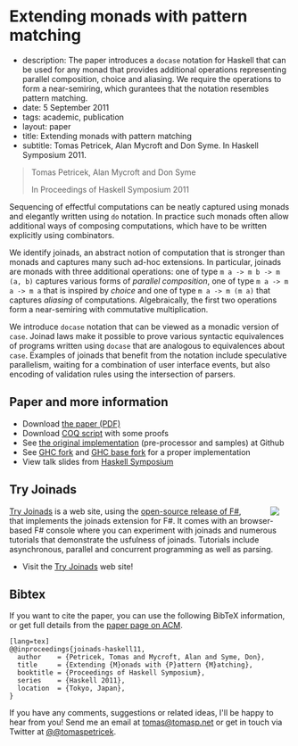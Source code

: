 # Extending monads with pattern matching

 - description:  The paper introduces a `docase` notation for Haskell that can be used for any monad that
    provides additional operations representing parallel composition, choice and aliasing. We require the
    operations to form a near-semiring, which gurantees that the notation resembles pattern matching.
 - date: 5 September 2011
 - tags: academic, publication
 - layout: paper
 - title: Extending monads with pattern matching
 - subtitle: Tomas Petricek, Alan Mycroft and Don Syme. In Haskell Symposium 2011.
 

> Tomas Petricek, Alan Mycroft and Don Syme
>
> In Proceedings of Haskell Symposium 2011
  
Sequencing of effectful computations can be neatly captured using monads and elegantly written using 
`do` notation. In practice such monads often allow additional ways of composing computations, 
which have to be written explicitly using combinators.

We identify joinads, an abstract notion of computation that is stronger than monads and captures
many such ad-hoc extensions. In particular, joinads are monads with three additional operations: 
one of type `m a -> m b -> m (a, b)` captures various forms of <em>parallel composition</em>, 
one of type `m a -> m a -> m a` that is inspired by <em>choice</em> and one of type `m a -> m (m a)` 
that captures <em>aliasing</em> of computations. Algebraically, the first two operations form a 
near-semiring with commutative multiplication.

We introduce `docase` notation that can be viewed as a monadic version of `case`. Joinad laws
make it possible to prove various syntactic equivalences of programs written using `docase` 
that are analogous to equivalences about `case`. Examples of joinads that benefit from the notation
include speculative parallelism, waiting for a combination of user interface events, but also 
encoding of validation rules using the intersection of parsers.

## Paper and more information

 - Download [the paper (PDF)](docase.pdf)
 - Download [COQ script](docase.v) with some proofs
 - See [the original implementation](http://github.com/tpetricek/Haskell.Joinads) (pre-processor and samples) at Github
 - See [GHC fork](https://github.com/tpetricek/Haskell.Extensions) and [GHC base fork](https://github.com/tpetricek/Haskell.Extensions.Base) for a proper implementation
 - View talk slides from [Haskell Symposium](haskell-symposium.pdf)
 
## Try Joinads

<img src="tryjoinads.png" style="float:right;margin:0px 20px 0px 30px" />

[Try Joinads](http://tryjoinads.org) is a web site, using the 
[open-source release of F#](https://github.com/fsharp/fsharp), that implements
the joinads extension for F#. It comes with an browser-based F# console where you can experiment with
joinads and numerous tutorials that demonstrate the usfulness of joinads. Tutorials include
asynchronous, parallel and concurrent programming as well as parsing.

 - Visit the [Try Joinads](http://tryjoinads.org) web site!

## <a id="cite">Bibtex</a>
If you want to cite the paper, you can use the following BibTeX information, or
get full details from the [paper page on ACM](http://dl.acm.org/citation.cfm?id=2034675.2034677&coll=DL&dl=GUIDE&CFID=375487526&CFTOKEN=86636259).

    [lang=tex]
    @@inproceedings{joinads-haskell11,
      author    = {Petricek, Tomas and Mycroft, Alan and Syme, Don},
      title     = {Extending {M}onads with {P}attern {M}atching},
      booktitle = {Proceedings of Haskell Symposium},
      series    = {Haskell 2011},
      location  = {Tokyo, Japan},
    } 

If you have any comments, suggestions or related ideas, I'll be happy to 
hear from you! Send me an email at [tomas@tomasp.net](mailto:tomas@tomasp.net)
or get in touch via Twitter at [@@tomaspetricek](http://twitter.com/tomaspetricek).
